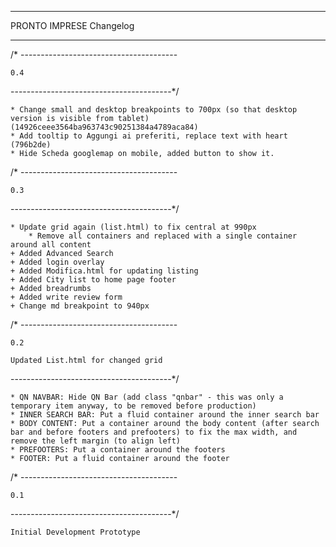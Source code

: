 ---------

PRONTO IMPRESE
Changelog

---------

/* ---------------------------------------

    0.4

----------------------------------------*/

    * Change small and desktop breakpoints to 700px (so that desktop version is visible from tablet) (14926ceee3564ba963743c90251384a4789aca84)
    * Add tooltip to Aggungi ai preferiti, replace text with heart (796b2de)
    * Hide Scheda googlemap on mobile, added button to show it.


/* ---------------------------------------

    0.3

----------------------------------------*/

    * Update grid again (list.html) to fix central at 990px 
        * Remove all containers and replaced with a single container around all content
    + Added Advanced Search
    + Added login overlay
    + Added Modifica.html for updating listing
    + Added City list to home page footer
    + Added breadrumbs
    + Added write review form
    + Change md breakpoint to 940px

/* ---------------------------------------

    0.2

    Updated List.html for changed grid

----------------------------------------*/

    * QN NAVBAR: Hide QN Bar (add class "qnbar" - this was only a temporary item anyway, to be removed before production)
    * INNER SEARCH BAR: Put a fluid container around the inner search bar
    * BODY CONTENT: Put a container around the body content (after search bar and before footers and prefooters) to fix the max width, and remove the left margin (to align left)
    * PREFOOTERS: Put a container around the footers 
    * FOOTER: Put a fluid container around the footer 


/* ---------------------------------------

    0.1


----------------------------------------*/

    Initial Development Prototype
